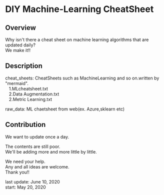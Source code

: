 # DIY Machine-Learning CheatSheet

## Overview
Why isn't there a cheat sheet on machine learning algorithms that are updated daily?  
We make it!!

## Description
cheat_sheets: CheatSheets such as MachineLearning and so on.written by "mermaid".  
&nbsp;&nbsp;&nbsp;1.MLcheatsheet.txt  
&nbsp;&nbsp;&nbsp;2.Data Augmentation.txt  
&nbsp;&nbsp;&nbsp;2.Metric Learning.txt
  
raw_data:  ML chaetsheet from web(ex. Azure,sklearn etc)

## Contribution
We want to update once a day.

The contents are still poor.   
We'll be adding more and more little by little.

We need your help.  
Any and all ideas are welcome.  
Thank you!!

last update: June 10, 2020  
start: May 20, 2020
